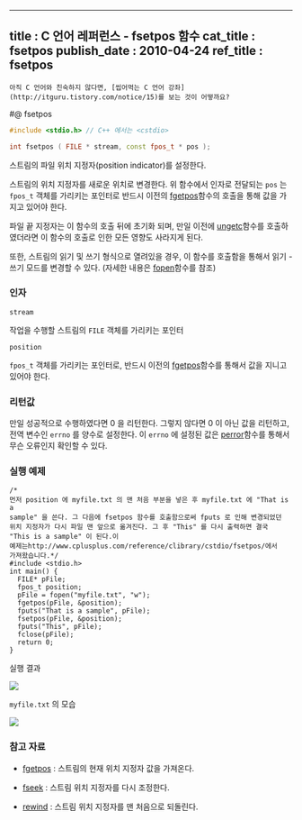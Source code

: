 ----------------
title : C 언어 레퍼런스 - fsetpos 함수
cat_title :  fsetpos
publish_date : 2010-04-24
ref_title : fsetpos
--------------



```warning
아직 C 언어와 친숙하지 않다면, [씹어먹는 C 언어 강좌](http://itguru.tistory.com/notice/15)를 보는 것이 어떻까요?

```

#@ fsetpos

```cpp
#include <stdio.h> // C++ 에서는 <cstdio>

int fsetpos ( FILE * stream, const fpos_t * pos );
```


스트림의 파일 위치 지정자(position indicator)를 설정한다.

스트림의 위치 지정자를 새로운 위치로 변경한다. 위 함수에서 인자로 전달되는 `pos` 는 `fpos_t` 객체를 가리키는 포인터로 반드시 이전의 [fgetpos](http://itguru.tistory.com/70)함수의 호출을 통해 값을 가지고 있어야 한다.

파일 끝 지정자는 이 함수의 호출 뒤에 초기화 되며, 만일 이전에 [ungetc](http://itguru.tistory.com/49)함수를 호출하였더라면 이 함수의 호출로 인한 모든 영향도 사라지게 된다.

또한, 스트림의 읽기 및 쓰기 형식으로 열려있을 경우, 이 함수를 호출함을 통해서 읽기 - 쓰기 모드를 변경할 수 있다. (자세한 내용은 [fopen](http://itguru.tistory.com/58)함수를 참조)



###  인자

`stream`

작업을 수행할 스트림의 `FILE` 객체를 가리키는 포인터

`position`

`fpos_t` 객체를 가리키는 포인터로, 반드시 이전의 [fgetpos](http://itguru.tistory.com/70)함수를 통해서 값을 지니고 있어야 한다.



###  리턴값


만일 성공적으로 수행하였다면 0 을 리턴한다. 그렇지 않다면 0 이 아닌 값을 리턴하고, 전역 변수인 `errno` 를 양수로 설정한다. 이 `errno` 에 설정된 값은 [perror](http://itguru.tistory.com/53)함수를 통해서 무슨 오류인지 확인할 수 있다.



###  실행 예제


```cpp-formatted
/*
먼저 position 에 myfile.txt 의 맨 처음 부분을 넣은 후 myfile.txt 에 "That is a
sample" 을 쓴다. 그 다음에 fsetpos 함수를 호출함으로써 fputs 로 인해 변경되었던
위치 지정자가 다시 파일 맨 앞으로 옮겨진다. 그 후 "This" 를 다시 출력하면 결국
"This is a sample" 이 된다.이
예제는http://www.cplusplus.com/reference/clibrary/cstdio/fsetpos/에서
가져왔습니다.*/
#include <stdio.h>
int main() {
  FILE* pFile;
  fpos_t position;
  pFile = fopen("myfile.txt", "w");
  fgetpos(pFile, &position);
  fputs("That is a sample", pFile);
  fsetpos(pFile, &position);
  fputs("This", pFile);
  fclose(pFile);
  return 0;
}
```


실행 결과


![](http://img1.daumcdn.net/thumb/R1920x0/?fname=http%3A%2F%2Fcfile10.uf.tistory.com%2Fimage%2F157059164BD2A5DB951099)

`myfile.txt` 의 모습


![](http://img1.daumcdn.net/thumb/R1920x0/?fname=http%3A%2F%2Fcfile4.uf.tistory.com%2Fimage%2F1701FE164BD2A5DB5B77A4)





###  참고 자료


* [fgetpos](http://itguru.tistory.com/70)  :  스트림의 현재 위치 지정자 값을 가져온다.

*  [fseek](http://itguru.tistory.com/72)  :  스트림 위치 지정자를 다시 조정한다.

*  [rewind](http://itguru.tistory.com/75)  :  스트림 위치 지정자를 맨 처음으로 되돌린다.